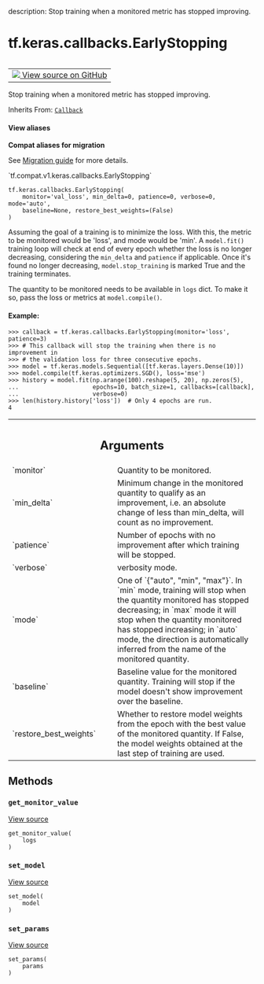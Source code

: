 description: Stop training when a monitored metric has stopped improving.

<div itemscope itemtype="http://developers.google.com/ReferenceObject">
<meta itemprop="name" content="tf.keras.callbacks.EarlyStopping" />
<meta itemprop="path" content="Stable" />
<meta itemprop="property" content="__init__"/>
<meta itemprop="property" content="get_monitor_value"/>
<meta itemprop="property" content="set_model"/>
<meta itemprop="property" content="set_params"/>
</div>

# tf.keras.callbacks.EarlyStopping

<!-- Insert buttons and diff -->

<table class="tfo-notebook-buttons tfo-api nocontent" align="left">
<td>
  <a target="_blank" href="https://github.com/tensorflow/tensorflow/blob/r2.2/tensorflow/python/keras/callbacks.py#L1366-L1498">
    <img src="https://www.tensorflow.org/images/GitHub-Mark-32px.png" />
    View source on GitHub
  </a>
</td>
</table>



Stop training when a monitored metric has stopped improving.

Inherits From: [`Callback`](../../../tf/keras/callbacks/Callback.md)

<section class="expandable">
  <h4 class="showalways">View aliases</h4>
  <p>
<b>Compat aliases for migration</b>
<p>See
<a href="https://www.tensorflow.org/guide/migrate">Migration guide</a> for
more details.</p>
<p>`tf.compat.v1.keras.callbacks.EarlyStopping`</p>
</p>
</section>

<pre class="devsite-click-to-copy prettyprint lang-py tfo-signature-link">
<code>tf.keras.callbacks.EarlyStopping(
    monitor='val_loss', min_delta=0, patience=0, verbose=0, mode='auto',
    baseline=None, restore_best_weights=(False)
)
</code></pre>



<!-- Placeholder for "Used in" -->

Assuming the goal of a training is to minimize the loss. With this, the
metric to be monitored would be 'loss', and mode would be 'min'. A
`model.fit()` training loop will check at end of every epoch whether
the loss is no longer decreasing, considering the `min_delta` and
`patience` if applicable. Once it's found no longer decreasing,
`model.stop_training` is marked True and the training terminates.

The quantity to be monitored needs to be available in `logs` dict.
To make it so, pass the loss or metrics at `model.compile()`.

#### Example:



```
>>> callback = tf.keras.callbacks.EarlyStopping(monitor='loss', patience=3)
>>> # This callback will stop the training when there is no improvement in
>>> # the validation loss for three consecutive epochs.
>>> model = tf.keras.models.Sequential([tf.keras.layers.Dense(10)])
>>> model.compile(tf.keras.optimizers.SGD(), loss='mse')
>>> history = model.fit(np.arange(100).reshape(5, 20), np.zeros(5),
...                     epochs=10, batch_size=1, callbacks=[callback],
...                     verbose=0)
>>> len(history.history['loss'])  # Only 4 epochs are run.
4
```

<!-- Tabular view -->
 <table class="responsive fixed orange">
<colgroup><col width="214px"><col></colgroup>
<tr><th colspan="2"><h2 class="add-link">Arguments</h2></th></tr>

<tr>
<td>
`monitor`
</td>
<td>
Quantity to be monitored.
</td>
</tr><tr>
<td>
`min_delta`
</td>
<td>
Minimum change in the monitored quantity
to qualify as an improvement, i.e. an absolute
change of less than min_delta, will count as no
improvement.
</td>
</tr><tr>
<td>
`patience`
</td>
<td>
Number of epochs with no improvement
after which training will be stopped.
</td>
</tr><tr>
<td>
`verbose`
</td>
<td>
verbosity mode.
</td>
</tr><tr>
<td>
`mode`
</td>
<td>
One of `{"auto", "min", "max"}`. In `min` mode,
training will stop when the quantity
monitored has stopped decreasing; in `max`
mode it will stop when the quantity
monitored has stopped increasing; in `auto`
mode, the direction is automatically inferred
from the name of the monitored quantity.
</td>
</tr><tr>
<td>
`baseline`
</td>
<td>
Baseline value for the monitored quantity.
Training will stop if the model doesn't show improvement over the
baseline.
</td>
</tr><tr>
<td>
`restore_best_weights`
</td>
<td>
Whether to restore model weights from
the epoch with the best value of the monitored quantity.
If False, the model weights obtained at the last step of
training are used.
</td>
</tr>
</table>



## Methods

<h3 id="get_monitor_value"><code>get_monitor_value</code></h3>

<a target="_blank" href="https://github.com/tensorflow/tensorflow/blob/r2.2/tensorflow/python/keras/callbacks.py#L1491-L1498">View source</a>

<pre class="devsite-click-to-copy prettyprint lang-py tfo-signature-link">
<code>get_monitor_value(
    logs
)
</code></pre>




<h3 id="set_model"><code>set_model</code></h3>

<a target="_blank" href="https://github.com/tensorflow/tensorflow/blob/r2.2/tensorflow/python/keras/callbacks.py#L548-L549">View source</a>

<pre class="devsite-click-to-copy prettyprint lang-py tfo-signature-link">
<code>set_model(
    model
)
</code></pre>




<h3 id="set_params"><code>set_params</code></h3>

<a target="_blank" href="https://github.com/tensorflow/tensorflow/blob/r2.2/tensorflow/python/keras/callbacks.py#L545-L546">View source</a>

<pre class="devsite-click-to-copy prettyprint lang-py tfo-signature-link">
<code>set_params(
    params
)
</code></pre>






